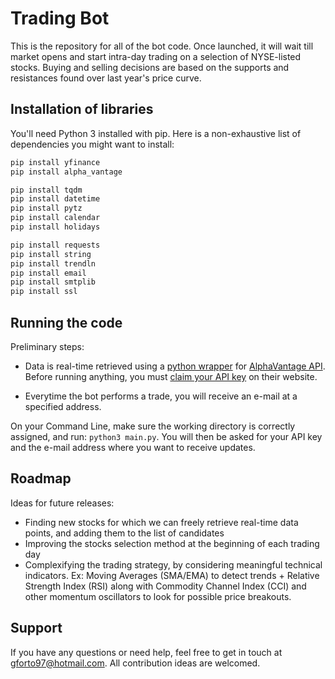 # Trading Bot

This is the repository for all of the bot code. Once launched, it will wait till market opens and start intra-day trading on a selection of NYSE-listed stocks.
Buying and selling decisions are based on the supports and resistances found over last year's price curve.

## Installation of libraries
You'll need Python 3 installed with pip. Here is a non-exhaustive list of dependencies you might want to install:
```bash
pip install yfinance
pip install alpha_vantage

pip install tqdm
pip install datetime
pip install pytz
pip install calendar
pip install holidays

pip install requests
pip install string
pip install trendln
pip install email
pip install smtplib
pip install ssl
```

## Running the code
Preliminary steps:
- Data is real-time retrieved using a [python wrapper](https://github.com/RomelTorres/alpha_vantage) for [AlphaVantage API](https://www.alphavantage.co). Before running anything, you must [claim your API key](https://www.alphavantage.co/support/#api-key) on their website.

- Everytime the bot performs a trade, you will receive an e-mail at a specified address.

On your Command Line, make sure the working directory is correctly assigned, and run: `python3 main.py`. You will then be asked for your API key and the e-mail address where you want to receive updates.

## Roadmap
Ideas for future releases:
- Finding new stocks for which we can freely retrieve real-time data points, and adding them to the list of candidates
- Improving the stocks selection method at the beginning of each trading day
- Complexifying the trading strategy, by considering meaningful technical indicators. Ex: Moving Averages (SMA/EMA) to detect trends + Relative Strength Index (RSI) along with Commodity Channel Index (CCI) and other momentum oscillators to look for possible price breakouts.

## Support
If you have any questions or need help, feel free to get in touch at gforto97@hotmail.com. All contribution ideas are welcomed.
